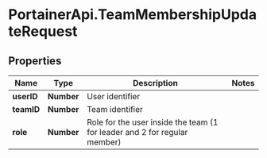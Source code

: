 # PortainerApi.TeamMembershipUpdateRequest

## Properties
Name | Type | Description | Notes
------------ | ------------- | ------------- | -------------
**userID** | **Number** | User identifier | 
**teamID** | **Number** | Team identifier | 
**role** | **Number** | Role for the user inside the team (1 for leader and 2 for regular member) | 


